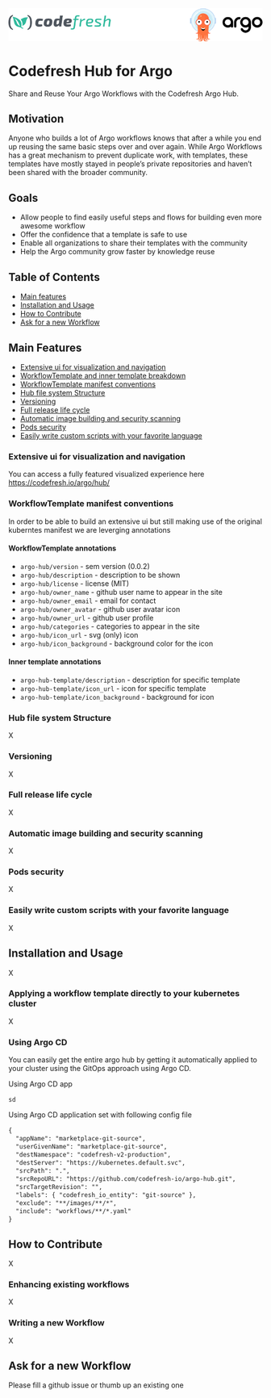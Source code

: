<p align="center"><img src="./utils/icons/logo.png" alt="Codefresh"></p>

# Codefresh Hub for Argo

Share and Reuse Your Argo Workflows with the Codefresh Argo Hub.

## Motivation
Anyone who builds a lot of Argo workflows knows that after a while you end up reusing the same basic steps over and over again. While Argo Workflows has a great mechanism to prevent duplicate work, with templates, these templates have mostly stayed in people’s private repositories and haven’t been shared with the broader community.

## Goals
* Allow people to find easily useful steps and flows for building even more awesome workflow
* Offer the confidence that a template is safe to use
* Enable all organizations to share their templates with the community
* Help the Argo community grow faster by knowledge reuse

## Table of Contents
* [Main features](#Main-Features)
* [Installation and Usage](#Installation-and-Usage)
* [How to Contribute](#How-to-Contribute)
* [Ask for a new Workflow](#Ask-for-a-new-Workflow)

## Main Features
* [Extensive ui for visualization and navigation](#Extensive-ui-for-visualization-and-navigation) 
* [WorkflowTemplate and inner template breakdown](#WorkflowTemplate-and-inner-template-breakdown)
* [WorkflowTemplate manifest conventions](#WorkflowTemplate-manifest-conventions)
* [Hub file system Structure](#Hub-file-system-Structure)
* [Versioning](#Versioning)
* [Full release life cycle](#Full-release-life-cycle)
* [Automatic image building and security scanning](#Automatic-image-building-and-security-scanning)
* [Pods security](#Pods-security)
* [Easily write custom scripts with your favorite language](#Easily-write-custom-scripts-with-your-favorite-language)

### Extensive ui for visualization and navigation
You can access a fully featured visualized experience here https://codefresh.io/argo/hub/

### WorkflowTemplate manifest conventions
In order to be able to build an extensive ui but still making use of the original kuberntes manifest we are leverging annotations

#### WorkflowTemplate annotations
* `argo-hub/version` - sem version (0.0.2)
* `argo-hub/description` - description to be shown
* `argo-hub/license` - license (MIT)
* `argo-hub/owner_name` - github user name to appear in the site
* `argo-hub/owner_email` - email for contact
* `argo-hub/owner_avatar` - github user avatar icon
* `argo-hub/owner_url` - github user profile
* `argo-hub/categories` - categories to appear in the site
* `argo-hub/icon_url` - svg (only) icon
* `argo-hub/icon_background` - background color for the icon

#### Inner template annotations
* `argo-hub-template/description` - description for specific template
* `argo-hub-template/icon_url` - icon for specific template
* `argo-hub-template/icon_background` - background for icon 


### Hub file system Structure
X

### Versioning
X

### Full release life cycle
X

### Automatic image building and security scanning
X

### Pods security
X

### Easily write custom scripts with your favorite language
X


## Installation and Usage
X

### Applying a workflow template directly to your kubernetes cluster
X

### Using Argo CD
You can easily get the entire argo hub by getting it automatically applied to your cluster using the GitOps approach using Argo CD. <br>

Using Argo CD app
```
sd

```

Using Argo CD application set with following config file
```
{
  "appName": "marketplace-git-source",
  "userGivenName": "marketplace-git-source",
  "destNamespace": "codefresh-v2-production",
  "destServer": "https://kubernetes.default.svc",
  "srcPath": ".",
  "srcRepoURL": "https://github.com/codefresh-io/argo-hub.git",
  "srcTargetRevision": "",
  "labels": { "codefresh_io_entity": "git-source" },
  "exclude": "**/images/**/*",
  "include": "workflows/**/*.yaml"
}
```

##

## How to Contribute
X

### Enhancing existing workflows
X

### Writing a new Workflow
X

## Ask for a new Workflow

Please fill a github issue or thumb up an existing one




